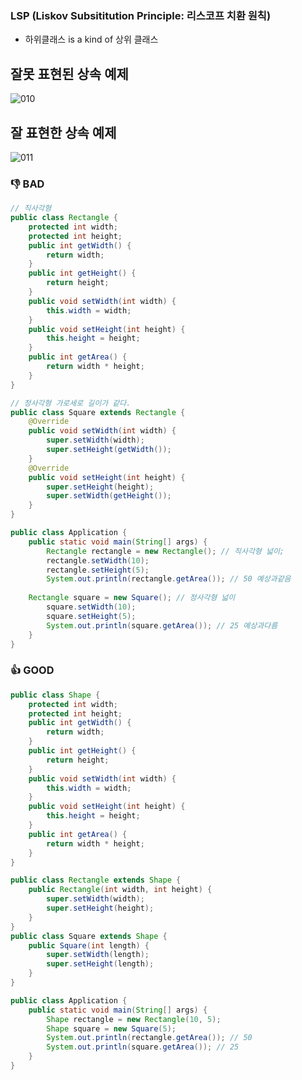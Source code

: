 ### LSP (Liskov Subsititution Principle: 리스코프 치환 원칙) ###
- 하위클래스 is a kind of 상위 클래스

## 잘못 표현된 상속 예제 ##
![010](https://user-images.githubusercontent.com/24876345/211248578-894749e4-6dc0-4986-a490-00a78a189c61.jpg)

## 잘 표현한 상속 예제 ##
![011](https://user-images.githubusercontent.com/24876345/211248584-992fe733-f0f4-41a9-a830-3daf06d0f380.jpg)

### 👎 BAD ###
````java
// 직사각형
public class Rectangle {
    protected int width;
    protected int height;
    public int getWidth() {
        return width;
    }
    public int getHeight() {
        return height;
    }
    public void setWidth(int width) {
        this.width = width;
    }
    public void setHeight(int height) {
        this.height = height;
    }
    public int getArea() {
        return width * height;
    }
}
````
````java
// 정사각형 가로세로 길이가 같다.
public class Square extends Rectangle {
    @Override
    public void setWidth(int width) {
        super.setWidth(width);
        super.setHeight(getWidth());
    }
    @Override
    public void setHeight(int height) {
        super.setHeight(height);
        super.setWidth(getHeight());
    }
}

````
````java
public class Application {
    public static void main(String[] args) {
        Rectangle rectangle = new Rectangle(); // 직사각형 넓이;
        rectangle.setWidth(10);
        rectangle.setHeight(5);
        System.out.println(rectangle.getArea()); // 50 예상과같음
	
	Rectangle square = new Square(); // 정사각형 넓이
        square.setWidth(10);
        square.setHeight(5);
        System.out.println(square.getArea()); // 25 예상과다름
    }
}
````



### 👍 GOOD ###
````java
public class Shape {
    protected int width;
    protected int height;
    public int getWidth() {
        return width;
    }
    public int getHeight() {
        return height;
    }
    public void setWidth(int width) {
        this.width = width;
    }
    public void setHeight(int height) {
        this.height = height;
    }
    public int getArea() {
        return width * height;
    }
}
````
````java
public class Rectangle extends Shape {
    public Rectangle(int width, int height) {
        super.setWidth(width);
        super.setHeight(height);
    }
}
public class Square extends Shape {
    public Square(int length) {
    	super.setWidth(length);
        super.setHeight(length);
    }
}
````
````java
public class Application {
    public static void main(String[] args) {
        Shape rectangle = new Rectangle(10, 5);
        Shape square = new Square(5);
        System.out.println(rectangle.getArea()); // 50
        System.out.println(square.getArea()); // 25
    }
}
````
